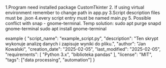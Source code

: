 1.Program need installed package CustomTkinter 2. If using virtual environment remember to change path in app.py
3.Script description files must be .json
4.every script entry must be named main.py 5. Possible conflict with snap - gnome-terminal. Temp solution: sudo apt purge snapd gnome-terminal
sudo apt install gnome-terminal

example
{
"script_name": "example_script.py",
"description": "Ten skrypt wykonuje analizę danych i zapisuje wyniki do pliku.",
"author": "Jan Kowalski",
"creation_date": "2025-02-05",
"last_modified": "2025-02-05",
"requirements": [
"Python 3.x",
"biblioteka pandas"
],
"license": "MIT",
"tags": ["data processing", "automation"]
}
